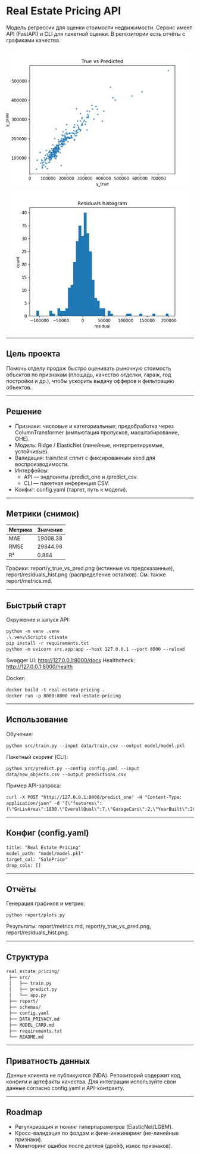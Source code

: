 # Real Estate Pricing API

Модель регрессии для оценки стоимости недвижимости. 
Сервис имеет API (FastAPI) и CLI для пакетной оценки. В репозитории есть отчёты с графиками качества.

![True vs Pred](report/y_true_vs_pred.png)
![Residuals](report/residuals_hist.png)

---

## Цель проекта
Помочь отделу продаж быстро оценивать рыночную стоимость объектов по признакам (площадь, качество отделки, гараж, год постройки и др.), чтобы ускорить выдачу офферов и фильтрацию объектов.

---

## Решение
- Признаки: числовые и категориальные; предобработка через ColumnTransformer (импьютация пропусков, масштабирование, OHE).
- Модель: Ridge / ElasticNet (линейные, интерпретируемые, устойчивые).
- Валидация: train/test сплит с фиксированным seed для воспроизводимости.
- Интерфейсы:
  - API — эндпоинты /predict_one и /predict_csv.
  - CLI — пакетная инференция CSV.
- Конфиг: config.yaml (таргет, путь к модели).

---

## Метрики (снимок)
| Метрика | Значение |
|--------|----------|
| MAE    | 19008.38 |
| RMSE   | 29844.98 |
| R²     | 0.884    |

Графики: report/y_true_vs_pred.png (истинные vs предсказанные), report/residuals_hist.png (распределение остатков). 
См. также report/metrics.md.

---

## Быстрый старт

Окружение и запуск API:
```
python -m venv .venv
.\.venv\Scripts ctivate
pip install -r requirements.txt
python -m uvicorn src.app:app --host 127.0.0.1 --port 8000 --reload
```

Swagger UI: http://127.0.0.1:8000/docs
Healthcheck: http://127.0.0.1:8000/health

Docker:
```
docker build -t real-estate-pricing .
docker run -p 8000:8000 real-estate-pricing
```

---

## Использование

Обучение:
```
python src/train.py --input data/train.csv --output model/model.pkl
```

Пакетный скоринг (CLI):
```
python src/predict.py --config config.yaml --input data/new_objects.csv --output predictions.csv
```

Пример API-запроса:
```
curl -X POST "http://127.0.0.1:8000/predict_one" -H "Content-Type: application/json" -d "{\"features\":{\"GrLivArea\":1800,\"OverallQual\":7,\"GarageCars\":2,\"YearBuilt\":2005}}"
```

---

## Конфиг (config.yaml)
```
title: "Real Estate Pricing"
model_path: "model/model.pkl"
target_col: "SalePrice"
drop_cols: []
```

---

## Отчёты
Генерация графиков и метрик:
```
python report/plots.py
```
Результаты: report/metrics.md, report/y_true_vs_pred.png, report/residuals_hist.png.

---

## Структура
```
real_estate_pricing/
 ├── src/
 │   ├── train.py
 │   ├── predict.py
 │   └── app.py
 ├── report/
 ├── schemas/
 ├── config.yaml
 ├── DATA_PRIVACY.md
 ├── MODEL_CARD.md
 ├── requirements.txt
 └── README.md
```

---

## Приватность данных
Данные клиента не публикуются (NDA). Репозиторий содержит код, конфиги и артефакты качества. Для интеграции используйте свои данные согласно config.yaml и API-контракту.

---

## Roadmap
- Регуляризация и тюнинг гиперпараметров (ElasticNet/LGBM).
- Кросс-валидация по фолдам и фиче-инжиниринг (не-линейные признаки).
- Мониторинг ошибок после деплоя (дрейф, износ признаков).
